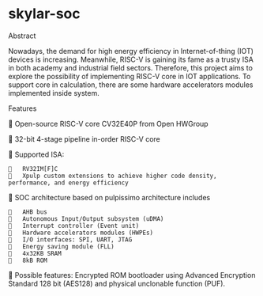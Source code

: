 # skylar-soc
Abstract

Nowadays, the demand for high energy efficiency in Internet-of-thing (IOT) devices is increasing. Meanwhile, RISC-V is gaining its fame as a trusty ISA in both academy and industrial field sectors. Therefore, this project aims to explore the possibility of implementing RISC-V core in IOT applications. To support core in calculation, there are some hardware accelerators modules implemented inside system.

Features

	Open-source RISC-V core CV32E40P from Open HWGroup
  
  	32-bit 4-stage pipeline in-order RISC-V core
  
  	Supported ISA: 
  
    	RV32IM[F]C
    	Xpulp custom extensions to achieve higher code density, performance, and energy efficiency
    
  	SOC architecture based on pulpissimo architecture includes
  
    	AHB bus
    	Autonomous Input/Output subsystem (uDMA)
    	Interrupt controller (Event unit)
    	Hardware accelerators modules (HWPEs)
    	I/O interfaces: SPI, UART, JTAG
    	Energy saving module (FLL)
    	4x32KB SRAM
    	8kB ROM
    
  	Possible features: 
  Encrypted ROM bootloader using Advanced Encryption Standard 128 bit (AES128) and physical unclonable function (PUF). 
